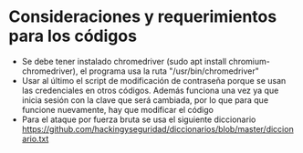 # Consideraciones y requerimientos para los códigos
- Se debe tener instalado chromedriver (sudo apt install chromium-chromedriver), el programa usa la ruta "/usr/bin/chromedriver"
- Usar al último el script de modificación de contraseña porque se usan las credenciales en otros códigos. Además funciona una vez ya que inicia sesión con la clave que será cambiada, por lo que para que funcione nuevamente, hay que modificar el código
- Para el ataque por fuerza bruta se usa el siguiente diccionario https://github.com/hackingyseguridad/diccionarios/blob/master/diccionario.txt
